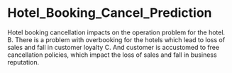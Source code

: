 # Hotel_Booking_Cancel_Prediction
Hotel booking cancellation impacts on the operation problem for the hotel. B. There is a problem with overbooking for the hotels which lead to loss of sales and fall in customer loyalty C. And customer is accustomed to free cancellation policies, which impact the loss of sales and fall in business reputation.
